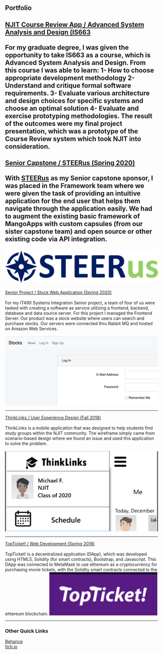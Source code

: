 ## Portfolio 

[NJIT Course Review App / Advanced System Analysis and Design (IS663](/is663) 
<br><br>
For my graduate degree, I was given the opportunity to take IS663 as a course, which is Advanced System Analysis and Design. From this course I was able to learn:
1- How to choose appropriate development methodology
2- Understand and critique formal software requirements.
3- Evaluate various architecture and design choices for specific systems and choose an optimal solution
4- Evaluate and exercise prototyping methodologies.
The result of the outcomes were my final project presentation, which was a prototype of the Course Review system which took NJIT into consideration.
---
[Senior Capstone / STEERus (Spring 2020) ](/steerus)
<br><br>
With <a href="https://www.steerus.io">STEERus</a> as my Senior capstone sponsor, I was placed in the Framework team where we were given the task of providing an intuitive application for the end user that helps them navigate through the application easily. We had to augment the existing basic framework of MangoApps with custom capsules (from our sister capstone team) and open source or other existing code via API integration.
<br><br>
<img src="images/STEERus_final.jpg?raw=true"/>
---
[Senior Project / Stock Web Application (Spring 2020)](https://github.com/krg25/IT490-Frontend)
<br><br>
For my IT490 Systems Integration Senior project, a team of four of us were tasked with creating a software as service utilizing a frontend, backend, database and data source server. For this project I managed the Frontend Server. Our product was a stock website where users can search and purchase stocks. Our servers were connected thru Rabbit MQ and hosted on Amazon Web Services. 
<br><br>
<img src="images/stocks.am preview.png?raw=true"/>

---
[ThinkLinks / User Experience Design (Fall 2018)](https://xd.adobe.com/view/16279b55-bafa-4a29-5529-023f61f5b2a3-6016/)
<br><br>
ThinkLinks is a mobile application that was designed to help students find study groups within the NJIT community. The wireframe simply came from scenario-based design where we found an issue and used this application to solve the problem.
<br><br>
<img src="images/thinklinks preview.png?raw=true"/>

---
[TopTicket! / Web Development (Spring 2018)](https://github.com/ponponderp/top-ticket)
<br><br>
TopTicket! is a decentralized application (DApp), which was developed using HTML5, Solidity (for smart contracts), Bootstrap, and Javascript. This DApp was connected to MetaMask to use ethereum as a cryptocurrency for purchasing movie tickets, with the Solidity smart contracts connected to the ehtereum blockchain. 
<img src="images/TopTicket preview.png?raw=true"/>

---

### Other Quick Links

<a href="https://www.behance.net/alyssamaravilla">Behance</a>
<br>
<a href="https://www.ponponderp.itch.io">Itch.io</a>
<br>
